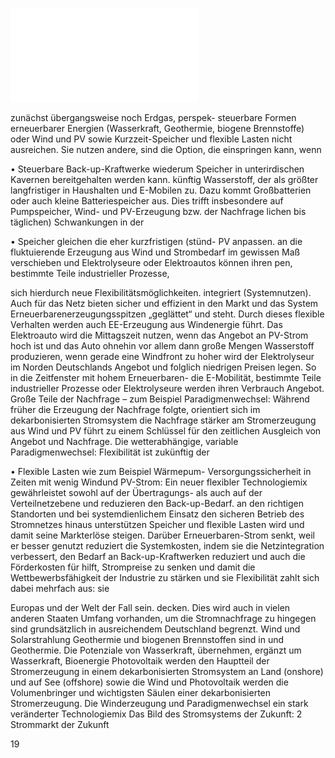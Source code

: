![./pages/page21.pdf](../assets/./pages/page21.pdf)




zunächst übergangsweise noch Erdgas, perspek-
steuerbare Formen erneuerbarer Energien (Wasserkraft, Geothermie, biogene Brennstoffe) oder
Wind und PV sowie Kurzzeit-Speicher und flexible Lasten nicht ausreichen. Sie nutzen andere,
sind die Option, die einspringen kann, wenn

• Steuerbare Back-up-Kraftwerke wiederum
Speicher in unterirdischen Kavernen bereitgehalten werden kann.
künftig Wasserstoff, der als größter langfristiger
in Haushalten und E-Mobilen zu. Dazu kommt
Großbatterien oder auch kleine Batteriespeicher
aus. Dies trifft insbesondere auf Pumpspeicher,
Wind- und PV-Erzeugung bzw. der Nachfrage
lichen bis täglichen) Schwankungen in der

• Speicher gleichen die eher kurzfristigen (stünd-
PV anpassen.
an die fluktuierende Erzeugung aus Wind und
Strombedarf im gewissen Maß verschieben und
Elektrolyseure oder Elektroautos können ihren
pen, bestimmte Teile industrieller Prozesse,

sich hierdurch neue Flexibilitätsmöglichkeiten.
integriert (Systemnutzen). Auch für das Netz bieten
sicher und effizient in den Markt und das System
Erneuerbarenerzeugungsspitzen „geglättet“ und
steht. Durch dieses flexible Verhalten werden auch
EE-Erzeugung aus Windenergie führt. Das Elektroauto wird die Mittagszeit nutzen, wenn das Angebot an PV-Strom hoch ist und das Auto ohnehin
vor allem dann große Mengen Wasserstoff produzieren, wenn gerade eine Windfront zu hoher
wird der Elektrolyseur im Norden Deutschlands
Angebot und folglich niedrigen Preisen legen. So
in die Zeitfenster mit hohem Erneuerbaren-­
die E-Mobilität, bestimmte Teile industrieller Prozesse oder Elektrolyseure werden ihren Verbrauch
Angebot. Große Teile der Nachfrage – zum Beispiel
Paradigmenwechsel: Während früher die Erzeugung der Nachfrage folgte, orientiert sich im dekarbonisierten Stromsystem die Nachfrage stärker am
Stromerzeugung aus Wind und PV führt zu einem
Schlüssel für den zeitlichen Ausgleich von Angebot und Nachfrage. Die wetterabhängige, variable
Paradigmenwechsel: Flexibilität ist zukünftig der

• Flexible Lasten wie zum Beispiel Wärmepum-
Versorgungssicherheit in Zeiten mit wenig Windund PV-Strom:
Ein neuer flexibler Technologiemix gewährleistet
sowohl auf der Übertragungs- als auch auf der Verteilnetzebene und reduzieren den Back-up-Bedarf.
an den richtigen Standorten und bei systemdienlichem Einsatz den sicheren Betrieb des Stromnetzes
hinaus unterstützen Speicher und flexible Lasten
wird und damit seine Markterlöse steigen. Darüber
Erneuerbaren-Strom senkt, weil er besser genutzt
reduziert die Systemkosten, indem sie die Netzintegration verbessert, den Bedarf an Back-up-Kraftwerken reduziert und auch die Förderkosten für
hilft, Strompreise zu senken und damit die Wettbewerbsfähigkeit der Industrie zu stärken und sie
Flexibilität zahlt sich dabei mehrfach aus: sie

Europas und der Welt der Fall sein.
decken. Dies wird auch in vielen anderen Staaten
Umfang vorhanden, um die Stromnachfrage zu
hingegen sind grundsätzlich in ausreichendem
Deutschland begrenzt. Wind und Solarstrahlung
Geothermie und biogenen Brennstoffen sind in
und Geothermie. Die Potenziale von Wasserkraft,
übernehmen, ergänzt um Wasserkraft, Bioenergie
Photovoltaik werden den Hauptteil der Stromerzeugung in einem dekarbonisierten Stromsystem
an Land (onshore) und auf See (offshore) sowie die
Wind und Photovoltaik werden die Volumenbringer und wichtigsten Säulen einer dekarbonisierten Stromerzeugung. Die Winderzeugung
und Paradigmenwechsel
ein stark veränderter Technologiemix
Das Bild des Stromsystems der Zukunft:
2 Strommarkt der Zukunft

19
